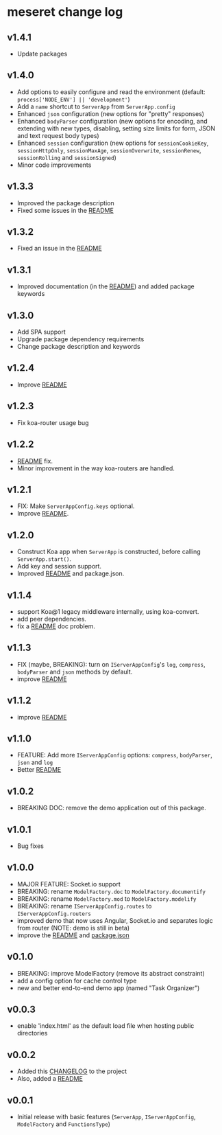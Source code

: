 # meseret change log

## v1.4.1

- Update packages

## v1.4.0

- Add options to easily configure and read the environment (default: `process['NODE_ENV'] || 'development'`)
- Add a `name` shortcut to `ServerApp` from `ServerApp.config`
- Enhanced `json` configuration (new options for "pretty" responses)
- Enhanced `bodyParser` configuration (new options for encoding, and extending with new types, disabling, setting size limits for form, JSON and text request body types)
- Enhanced `session` configuration (new options for `sessionCookieKey`, `sessionHttpOnly`, `sessionMaxAge`, `sessionOverwrite`, `sessionRenew`, `sessionRolling` and `sessionSigned`)
- Minor code improvements

## v1.3.3

- Improved the package description
- Fixed some issues in the [README](README.md)

## v1.3.2

- Fixed an issue in the [README](README.md)

## v1.3.1

- Improved documentation (in the [README](README.md)) and added package keywords

## v1.3.0

- Add SPA support
- Upgrade package dependency requirements
- Change package description and keywords

## v1.2.4

- Improve [README](README.md)

## v1.2.3

- Fix koa-router usage bug

## v1.2.2

- [README](README.md) fix.
- Minor improvement in the way koa-routers are handled.

## v1.2.1

- FIX: Make `ServerAppConfig.keys` optional.
- Improve [README](README.md).

## v1.2.0

- Construct Koa app when `ServerApp` is constructed, before calling `ServerApp.start()`.
- Add key and session support.
- Improved [README](README.md) and package.json.

## v1.1.4

- support Koa@1 legacy middleware internally, using koa-convert.
- add peer dependencies.
- fix a [README](README.md) doc problem.

## v1.1.3

- FIX (maybe, BREAKING): turn on `IServerAppConfig`'s `log`, `compress`, `bodyParser` and `json` methods by default.
- improve [README](README.md)

## v1.1.2

- improve [README](README.md)

## v1.1.0

- FEATURE: Add more `IServerAppConfig` options: `compress`, `bodyParser`, `json` and `log`
- Better [README](README.md)

## v1.0.2

- BREAKING DOC: remove the demo application out of this package.

## v1.0.1

- Bug fixes

## v1.0.0

- MAJOR FEATURE: Socket.io support
- BREAKING: rename `ModelFactory.doc` to `ModelFactory.documentify`
- BREAKING: rename `ModelFactory.mod` to `ModelFactory.modelify`
- BREAKING: rename `IServerAppConfig.routes` to `IServerAppConfig.routers`
- improved demo that now uses Angular, Socket.io and separates logic from router (NOTE: demo is still in beta)
- improve the [README](README.md) and [package.json](package.json)

## v0.1.0

- BREAKING: improve ModelFactory (remove its abstract constraint)
- add a config option for cache control type
- new and better end-to-end demo app (named "Task Organizer")

## v0.0.3

- enable 'index.html' as the default load file when hosting public directories

## v0.0.2

- Added this [CHANGELOG](CHANGELOG.md) to the project
- Also, added a [README](README.md)

## v0.0.1

- Initial release with basic features (`ServerApp`, `IServerAppConfig`, `ModelFactory` and `FunctionsType`)
